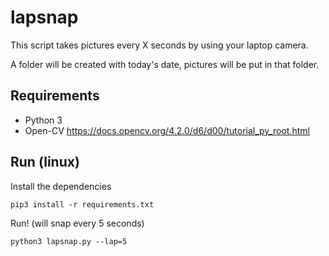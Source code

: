# lapsnap

This script takes pictures every X seconds by using your laptop camera. 

A folder will be created with today's date, pictures will be put in that folder.

## Requirements

- Python 3
- Open-CV https://docs.opencv.org/4.2.0/d6/d00/tutorial_py_root.html

## Run (linux)

Install the dependencies

```
pip3 install -r requirements.txt
```

Run! (will snap every 5 seconds)

```
python3 lapsnap.py --lap=5
```